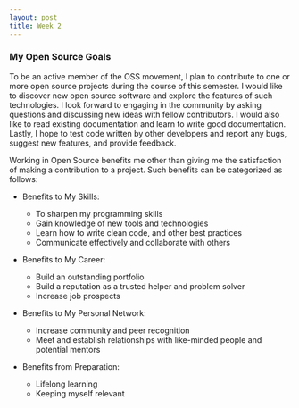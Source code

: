 ```yaml
---
layout: post
title: Week 2
---
```



### My Open Source Goals

To be an active member of the OSS movement, I plan to contribute to one or more open source projects during the course of this semester. I would like to discover new open source software and explore the features of such technologies. I look forward to engaging in the community by asking questions and discussing new ideas with fellow contributors. I would also like to read existing documentation and learn to write good documentation. Lastly, I hope to test code written by other developers and report any bugs, suggest new features, and provide feedback.

Working in Open Source benefits me other than giving me the satisfaction of making a contribution to a project. Such benefits can be categorized as follows:

* Benefits to My Skills:
  * To sharpen my programming skills
  * Gain knowledge of new tools and technologies
  * Learn how to write clean code, and other best practices
  * Communicate effectively and collaborate with others

* Benefits to My Career:
  * Build an outstanding portfolio
  * Build a reputation as a trusted helper and problem solver
  * Increase job prospects

* Benefits to My Personal Network:
  * Increase community and peer recognition
  * Meet and establish relationships with like-minded people and potential mentors

* Benefits from Preparation:
  * Lifelong learning
  * Keeping myself relevant
